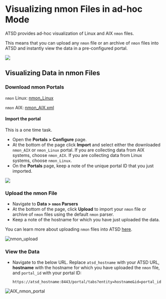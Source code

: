 # Visualizing nmon Files in ad-hoc Mode

ATSD provides ad-hoc visualization of Linux and AIX `nmon` files.

This means that you can upload any `nmon` file or an archive of `nmon` files into ATSD and instantly view the data in a pre-configured portal.

![](./resources/nmon_adhoc_process.gif)

## Visualizing Data in nmon Files

### Download nmon Portals

`nmon` Linux: [nmon_Linux](https://axibase.com/public/nmon_Linux.xml)

`nmon` AIX: [nmon_AIX.xml](https://axibase.com/public/nmon_AIX.xml)

#### Import the portal

This is a one time task.

* Open the **Portals > Configure** page.
* At the bottom of the page click **Import** and select either the downloaded `nmon_AIX` or `nmon_Linux` portal. If you are collecting data from AIX systems, choose `nmon_AIX`. If you are collecting data from Linux systems, choose `nmon_Linux`.
* On the **Portals** page, keep a note of the unique portal ID that you just imported.

![](./resources/portals_import.png)

### Upload the nmon File

* Navigate to **Data > `nmon` Parsers**
* At the bottom of the page, click **Upload** to import your `nmon` file or archive of `nmon` files using the default `nmon` parser.
* Keep a note of the hostname for which you have just uploaded the data.

You can learn more about uploading `nmon` files into ATSD
[here](./file-upload.md).

![](./resources/nmon_upload1.png "nmon_upload")

### View the Data

* Navigate to the below URL. Replace `atsd_hostname` with your ATSD URL, **hostname** with the hostname for which you have uploaded the `nmon` file, and `portal_id` with your portal ID:

    `https://atsd_hostname:8443/portal/tabs?entity=hostname&id=portal_id`

![](./resources/AIX_nmon_portal1.png "AIX_nmon_portal")
